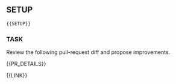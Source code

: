 ## SETUP
```bash
{{SETUP}}
```

### TASK
Review the following pull-request diff and propose improvements.

{{PR_DETAILS}}

{{LINK}}